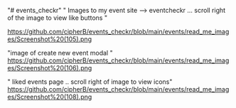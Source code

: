 "# events_checkr" 
" Images to my event site --> eventcheckr ... scroll right of the image to view like buttons "

https://github.com/cipherB/events_checkr/blob/main/events/read_me_images/Screenshot%20(105).png

"image of create new event modal "
https://github.com/cipherB/events_checkr/blob/main/events/read_me_images/Screenshot%20(106).png

" liked events page .. scroll right of image to view icons"
https://github.com/cipherB/events_checkr/blob/main/events/read_me_images/Screenshot%20(108).png
